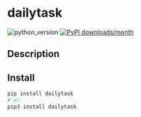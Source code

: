 # dailytask
![python_version](https://img.shields.io/static/v1?label=Python&message=3.5%20|%203.6%20|%203.7&color=blue) [![PyPI downloads/month](https://img.shields.io/pypi/dm/dailytask?logo=pypi&logoColor=white)](https://pypi.python.org/pypi/dailytask)

## Description


## Install
~~~~bash
pip install dailytask
# or
pip3 install dailytask
~~~~